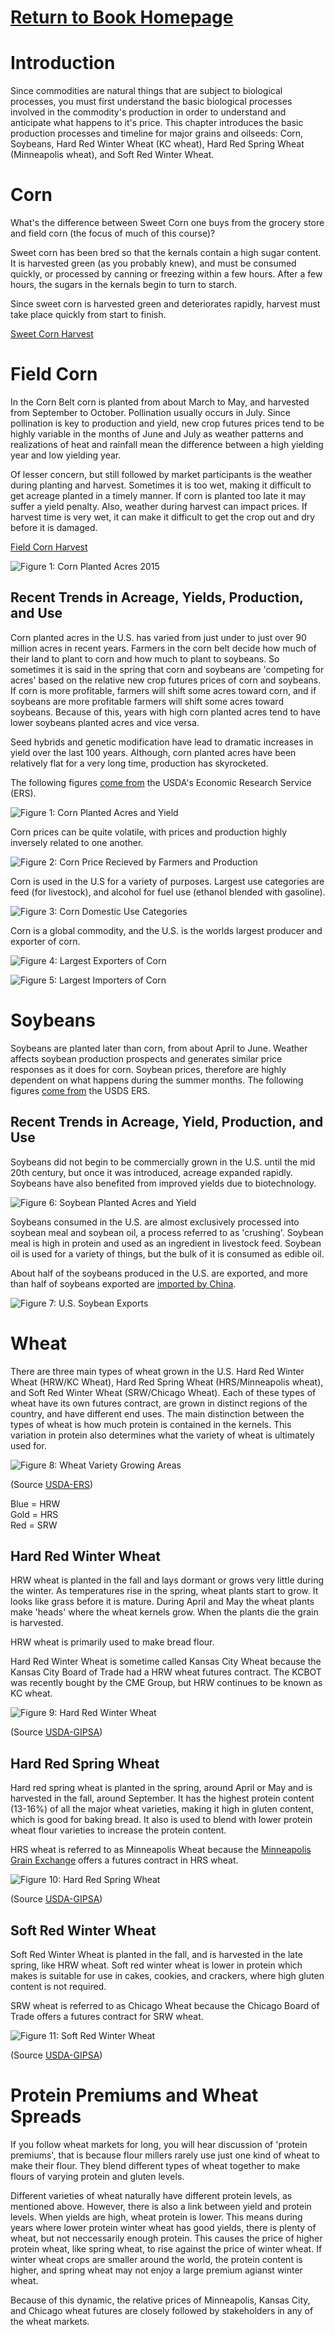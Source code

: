 


# [Return to Book Homepage](http://mindymallory.github.io/PriceAnalysis/)

# Introduction 

Since commodities are natural things that are subject to biological processes, you must first understand the basic biological processes involved in the commodity's production in order to understand and anticipate what happens to it's price. This chapter introduces the basic production processes and timeline for major grains and oilseeds: Corn, Soybeans, Hard Red Winter Wheat (KC wheat), Hard Red Spring Wheat (Minneapolis wheat), and Soft Red Winter Wheat. 

# Corn

What's the difference between Sweet Corn one buys from the grocery store and field corn (the focus of much of this course)?

Sweet corn has been bred so that the kernals contain a high sugar content. It is harvested green (as you probably knew), and must be consumed quickly, or processed by canning or freezing within a few hours. After a few hours, the sugars in the kernals begin to turn to starch.

Since sweet corn is harvested green and deteriorates rapidly, harvest must take place quickly from start to finish.

[Sweet Corn Harvest](https://www.youtube.com/watch?v=4WEYDx82fG8)

 
# Field Corn

In the Corn Belt corn is planted from about March to May, and harvested from September to October. Pollination usually occurs in July. Since pollination is key to production and yield, new crop futures prices tend to be highly variable in the months of June and July as weather patterns and realizations of heat and rainfall mean the difference between a high yielding year and low yielding year. 

Of lesser concern, but still followed by market participants is the weather during planting and harvest. Sometimes it is too wet, making it difficult to get acreage planted in a timely manner. If corn is planted too late it may suffer a yield penalty. Also, weather during harvest can impact prices. If harvest time is very wet, it can make it difficult to get the crop out and dry before it is damaged. 

[Field Corn Harvest](https://www.youtube.com/watch?v=zuGVeXqTIaM)

![Figure 1: Corn Planted Acres 2015](https://www.nass.usda.gov/Charts_and_Maps/Crops_County/images/CR-PL15-RGBChor.png)

## Recent Trends in Acreage, Yields, Production, and Use

Corn planted acres in the U.S. has varied from just under to just over 90 million acres in recent years. Farmers in the corn belt decide how much of their land to plant to corn and how much to plant to soybeans. So sometimes it is said in the spring that corn and soybeans are 'competing for acres' based on the relative new crop futures prices of corn and soybeans. If corn is more profitable, farmers will shift some acres toward corn, and if soybeans are more profitable farmers will shift some acres toward soybeans. Because of this, years with high corn planted acres tend to have lower soybeans planted acres and vice versa.

Seed hybrids and genetic modification have lead to dramatic increases in yield over the last 100 years. Although, corn planted acres have been relatively flat for a very long time, production has skyrocketed. 

The following figures [come from](http://www.ers.usda.gov/topics/crops/corn/background.aspx) the USDA's Economic Research Service (ERS). 

![Figure 1: Corn Planted Acres and Yield](http://www.ers.usda.gov/ImageGen.ashx?image=/media/107021/cornplantedacresandyield.jpg&width=459)

Corn prices can be quite volatile, with prices and production highly inversely related to one another. 

![Figure 2: Corn Price Recieved by Farmers and Production](http://www.ers.usda.gov/ImageGen.ashx?image=/media/521712/cornpricereceivedandproduction.jpg&width=459)


Corn is used in the U.S for a variety of purposes. Largest use categories are feed (for livestock), and alcohol for fuel use (ethanol blended with gasoline). 

![Figure 3: Corn Domestic Use Categories](http://www.ers.usda.gov/ImageGen.ashx?image=/media/521847/cornuse.jpg&width=480)

Corn is a global commodity, and the U.S. is the worlds largest producer and exporter of corn. 

![Figure 4: Largest Exporters of Corn](http://www.ers.usda.gov/ImageGen.ashx?image=/media/521905/cornexporters.jpg&width=480)

![Figure 5: Largest Importers of Corn](http://www.ers.usda.gov/ImageGen.ashx?image=/media/522027/cornimporters.jpg&width=480)


# Soybeans

Soybeans are planted later than corn, from about April to June. Weather affects soybean production prospects and generates similar price responses as it does for corn. Soybean prices, therefore are highly dependent on what happens during the summer months. The following figures [come from](http://www.ers.usda.gov/topics/crops/soybeans-oil-crops/background.aspx) the USDS ERS.



## Recent Trends in Acreage, Yield, Production, and Use

Soybeans did not begin to be commercially grown in the U.S. until the mid 20th century, but once it was introduced, acreage expanded rapidly. Soybeans have also benefited from improved yields due to biotechnology. 

![Figure 6: Soybean Planted Acres and Yield](http://www.ers.usda.gov/ImageGen.ashx?image=/media/106959/topicpagecharts_3765_image001.png&width=480)

Soybeans consumed in the U.S. are almost exclusively processed into soybean meal and soybean oil, a process referred to as 'crushing'. Soybean meal is high in protein and used as an ingredient in livestock feed. Soybean oil is used for a variety of things, but the bulk of it is consumed as edible oil. 

About half of the soybeans produced in the U.S. are exported, and more than half of soybeans exported are [imported by China](http://farmdocdaily.illinois.edu/2015/03/footprint-of-chinese-demand-for-us-soybeans.html). 

![Figure 7: U.S. Soybean Exports](http://www.ers.usda.gov/ImageGen.ashx?image=/media/132209/topicpagecharts_vd_19612_image001.png&width=480)

# Wheat 

There are three main types of wheat grown in the U.S. Hard Red Winter Wheat (HRW/KC Wheat), Hard Red Spring Wheat (HRS/Minneapolis wheat), and Soft Red Winter Wheat (SRW/Chicago Wheat). Each of these types of wheat have its own futures contract, are grown in distinct regions of the country, and have different end uses. The main distinction between the types of wheat is how much protein is contained in the kernels. This variation in protein also determines what the variety of wheat is ultimately used for. 

![Figure 8: Wheat Variety Growing Areas](https://wayback.archive-it.org/5923/20120310141658/http://ers.usda.gov/Briefing/Wheat/Gallery/allwheat.gif)

(Source [USDA-ERS](https://wayback.archive-it.org/5923/20120310141642/http://ers.usda.gov/Briefing/Wheat/maps.htm))

Blue = HRW  
Gold = HRS  
Red  = SRW  

## Hard Red Winter Wheat 

HRW wheat is planted in the fall and lays dormant or grows very little during the winter. As temperatures rise in the spring, wheat plants start to grow. It looks like grass before it is mature. During April and May the wheat plants make 'heads' where the wheat kernels grow. When the plants die the grain is harvested. 

HRW wheat is primarily used to make bread flour.

Hard Red Winter Wheat is sometime called Kansas City Wheat because the Kansas City Board of Trade had a HRW wheat futures contract. The KCBOT was recently bought by the CME Group, but HRW continues to be known as KC wheat.  

![Figure 9: Hard Red Winter Wheat](images/HRW-Wheat.jpg)  

(Source [USDA-GIPSA](https://www.gipsa.usda.gov/fgis/commgallery/gr_hrw.aspx))

## Hard Red Spring Wheat

Hard red spring wheat is planted in the spring, around April or May and is harvested in the fall, around September. It has the highest protein content (13-16%) of all the major wheat varieties, making it high in gluten content, which is good for baking bread. It also is used to blend with lower protein wheat flour varieties to increase the protein content. 

HRS wheat is referred to as Minneapolis Wheat because the [Minneapolis Grain Exchange](http://www.mgex.com/) offers a futures contract in HRS wheat.


![Figure 10: Hard Red Spring Wheat](images/HRS-Wheat.jpg)

(Source [USDA-GIPSA](https://www.gipsa.usda.gov/fgis/commgallery/gr_hrs.aspx))

## Soft Red Winter Wheat
 
Soft Red Winter Wheat is planted in the fall, and is harvested in the late spring, like HRW wheat. Soft red winter wheat is lower in protein which makes is suitable for use in cakes, cookies, and crackers, where high gluten content is not required. 

SRW wheat is referred to as Chicago Wheat because the Chicago Board of Trade offers a futures contract for SRW wheat. 

![Figure 11: Soft Red Winter Wheat](images/SRW-Wheat.jpg)

(Source [USDA-GIPSA](https://www.gipsa.usda.gov/fgis/commgallery/gr_srw.aspx))


# Protein Premiums and Wheat Spreads

If you follow wheat markets for long, you will hear discussion of 'protein premiums', that is because flour millers rarely use just one kind of wheat to make their flour. They blend different types of wheat together to make flours of varying protein and gluten levels. 

Different varieties of wheat naturally have different protein levels, as mentioned above. However, there is also a link between yield and protein levels. When yields are high, wheat protein is lower. This means during years where lower protein winter wheat has good yields, there is plenty of wheat, but not neccessarily enough protein. This causes the price of higher protein wheat, like spring wheat, to rise against the price of winter wheat. If winter wheat crops are smaller around the world, the protein content is higher, and spring wheat may not enjoy a large premium agianst winter wheat. 

Because of this dynamic, the relative prices of Minneapolis, Kansas City, and Chicago wheat futures are closely followed by stakeholders in any of the wheat markets. 





